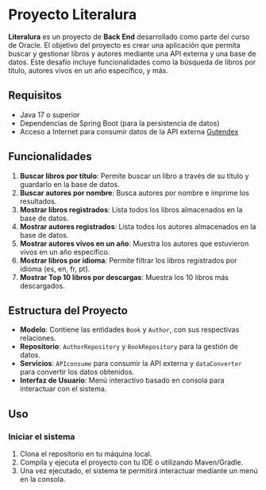 # Proyecto Literalura

**Literalura** es un proyecto de **Back End** desarrollado como parte del curso de Oracle. El objetivo del proyecto es crear una aplicación que permita buscar y gestionar libros y autores mediante una API externa y una base de datos. Este desafío incluye funcionalidades como la búsqueda de libros por título, autores vivos en un año específico, y más.

## Requisitos

- Java 17 o superior
- Dependencias de Spring Boot (para la persistencia de datos)
- Acceso a Internet para consumir datos de la API externa [Gutendex](https://gutendex.com/)

## Funcionalidades

1. **Buscar libros por título**: Permite buscar un libro a través de su título y guardarlo en la base de datos.
2. **Buscar autores por nombre**: Busca autores por nombre e imprime los resultados.
3. **Mostrar libros registrados**: Lista todos los libros almacenados en la base de datos.
4. **Mostrar autores registrados**: Lista todos los autores almacenados en la base de datos.
5. **Mostrar autores vivos en un año**: Muestra los autores que estuvieron vivos en un año específico.
6. **Mostrar libros por idioma**: Permite filtrar los libros registrados por idioma (es, en, fr, pt).
7. **Mostrar Top 10 libros por descargas**: Muestra los 10 libros más descargados.

## Estructura del Proyecto

- **Modelo**: Contiene las entidades `Book` y `Author`, con sus respectivas relaciones.
- **Repositorio**: `AuthorRepository` y `BookRepository` para la gestión de datos.
- **Servicios**: `APIconsume` para consumir la API externa y `dataConverter` para convertir los datos obtenidos.
- **Interfaz de Usuario**: Menú interactivo basado en consola para interactuar con el sistema.

## Uso

### Iniciar el sistema

1. Clona el repositorio en tu máquina local.
2. Compila y ejecuta el proyecto con tu IDE o utilizando Maven/Gradle.
3. Una vez ejecutado, el sistema te permitirá interactuar mediante un menú en la consola.


